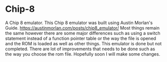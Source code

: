 # Chip-8
A Chip 8 emulator.
This Chip 8 emulator was built using Austin Morlan's Guide.
https://austinmorlan.com/posts/chip8_emulator/
Most things remain the same however there are some major differences such as using a switch statement instead of a function pointer table
or the way the file is opened and the ROM is loaded as well as other things.
This emulator is done but not completed. There are lot of improvements that needs to be done such as the way you choose the rom file.
 Hopefully soon I will make some changes.

